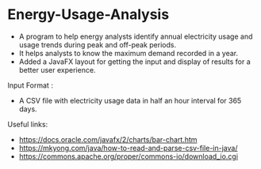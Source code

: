 # Energy-Usage-Analysis

- A program to help energy analysts identify annual electricity usage and usage trends during peak and off-peak periods.
- It helps analysts to know the maximum demand recorded in a year.
- Added a JavaFX layout for getting the input and display of results for a better user experience.

Input Format :
- A CSV file with electricity usage data in half an hour interval for 365 days.

Useful links:
- https://docs.oracle.com/javafx/2/charts/bar-chart.htm
- https://mkyong.com/java/how-to-read-and-parse-csv-file-in-java/
- https://commons.apache.org/proper/commons-io/download_io.cgi
